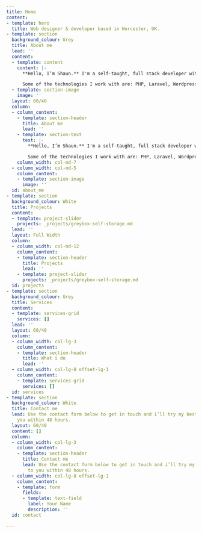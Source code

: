 ```yaml
---
title: Home
content:
- template: hero
  title: Web designer & developer based in Worcester, UK.
- template: section
  background_colour: Grey
  title: About me
  lead: ''
  content:
  - template: content
    content: |-
      **Hello, I’m Shaun.** I'm a self-taught, full stack developer with over 10 years experience in building websites. Unlike most web developers, I have good eye for design which allows me to take a different perspective on a project. I believe websites should be fast, easy-to-use and accessible.

      Some of the technologies I work with are: PHP, Laravel, Wordpress, HTML, CSS/SASS, Javascript, jQuery, Vue.js, Node.js & React.
  - template: section-image
    image: ''
  layout: 60/40
  column:
  - column_content:
    - template: section-header
      title: About me
      lead: ''
    - template: section-text
      text: |-
        **Hello, I’m Shaun.** I'm a self-taught, full stack developer with over 10 years experience in building websites. Unlike most web developers, I have good eye for design which allows me to take a different perspective on a project. I believe websites should be fast, easy-to-use and accessible.

        Some of the technologies I work with are: PHP, Laravel, Wordpress, HTML, CSS/SASS, Javascript, jQuery, Vue.js, Node.js & React.
    column_width: col-md-7
  - column_width: col-md-5
    column_content:
    - template: section-image
      image: ''
  id: about_me
- template: section
  background_colour: White
  title: Projects
  content:
  - template: project-slider
    projects: _projects/greybox-self-storage.md
  lead: ''
  layout: Full Width
  column:
  - column_width: col-md-12
    column_content:
    - template: section-header
      title: Projects
      lead: ''
    - template: project-slider
      projects: _projects/greybox-self-storage.md
  id: projects
- template: section
  background_colour: Grey
  title: Services
  content:
  - template: services-grid
    services: []
  lead: ''
  layout: 60/40
  column:
  - column_width: col-lg-3
    column_content:
    - template: section-header
      title: What i do
      lead: ''
  - column_width: col-lg-8 offset-lg-1
    column_content:
    - template: services-grid
      services: []
  id: services
- template: section
  background_colour: White
  title: Contact me
  lead: Use the contact form below to get in touch and i’ll try my best to back to
    you within 48 hours.
  layout: 60/40
  content: []
  column:
  - column_width: col-lg-3
    column_content:
    - template: section-header
      title: Contact me
      lead: Use the contact form below to get in touch and i’ll try my best to back
        to you within 48 hours.
  - column_width: col-lg-8 offset-lg-1
    column_content:
    - template: form
      fields:
      - template: text-field
        label: Your Name
        description: ''
  id: contact

---
```

